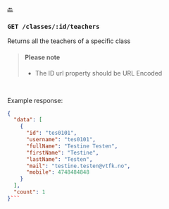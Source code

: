 [🔙 ](https://github.com/vtfk/minelev-api#get-classesidteachers)

### ```GET /classes/:id/teachers```

Returns all the teachers of a specific class

> #### Please note
> * The ID url property should be URL Encoded

<br />

Example response:

```JSON
{
  "data": [
    {
      "id": "tes0101",
      "username": "tes0101",
      "fullName": "Testine Testen",
      "firstName": "Testine",
      "lastName": "Testen",
      "mail": "testine.testen@vtfk.no",
      "mobile": 4748484848
    }
  ],
  "count": 1
}```
